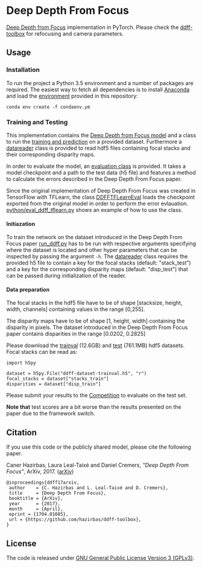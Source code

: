 # Deep Depth From Focus
[Deep Depth from Focus](http://hazirbas.com/projects/ddff/) implementation in PyTorch. Please check the [ddff-toolbox](https://github.com/hazirbas/ddff-toolbox) for refocusing and camera parameters.

## Usage
### Installation
To run the project a Python 3.5 environment and a number of packages are required. The easiest way to fetch all dependencies is to install [Anaconda](https://conda.io/) and load the [environment](condaenv.yml) provided in this repository:
```
conda env create -f condaenv.ym
```

### Training and Testing
This implementation contains the [Deep Depth from Focus model](python/ddff/models/DDFFNet.py) and a class to run the [training and prediction](python/ddff/trainers/DDFFTrainer.py) on a provided dataset. Furthermore a [datareader](python/ddff/dataproviders/datareaders/FocalStackDDFFH5Reader.py) class is provided to read hdf5 files containing focal stacks and their corresponding disparity maps.

In order to evaluate the model, an [evaluation class](python/ddff/metricseval/DDFFEval.py) is provided. It takes a model checkpoint and a path to the test data (h5 file) and features a method to calculate the errors described in the Deep Depth From Focus paper.

Since the original implementation of Deep Depth From Focus was created in TensorFlow with TFLearn, the class [DDFFTFLearnEval](python/ddff/metricseval/DDFFTFLearnEval.py) loads the checkpoint exported from the original model in order to perform the error evlauation. [python/eval_ddff_tflearn.py](eval_ddff_tflearn.py) shows an example of how to use the class.

#### Initiazation
To train the network on the dataset introduced in the Deep Depth From Focus paper [run_ddff.py](python/run_ddff.py) has to be run with respective arguments specifying where the dataset is located and other hyper parameters that can be inspected by passing the argument ```-h```.
The [datareader](python/ddff/dataproviders/datareaders/FocalStackDDFFH5Reader.py) class requires the provided h5 file to contain a key for the focal stacks (default: "stack_test") and a key for the corresponding disparity maps (default: "disp_test") that can be passed during initialization of the reader.

#### Data preparation
The focal stacks in the hdf5 file have to be of shape [stacksize, height, width, channels] containing values in the range [0,255].

The disparity maps have to be of shape [1, height, width] containing the disparity in pixels. The dataset introduced in the Deep Depth From Focus paper contains disparities in the range [0.0202, 0.2825]

Please download the [trainval](https://vision.in.tum.de/webarchive/hazirbas/ddff12scene/ddff-dataset-trainval.h5) (12.6GB) and [test](https://vision.in.tum.de/webarchive/hazirbas/ddff12scene/ddff-dataset-test.h5) (761.1MB) hdf5 datasets. Focal stacks can be read as:
~~~~
import h5py

dataset = h5py.File("ddff-dataset-trainval.h5", "r")
focal_stacks = dataset["stacks_train"]
disparities = dataset["disp_train"]
~~~~

Please submit your results to the [Competition](https://competitions.codalab.org/competitions/17807) to evaluate on the test set.

**Note that** test scores are a bit worse than the results presented on the paper due to the framework switch.

## Citation
If you use this code or the publicly shared model, please cite the following paper.

Caner Hazirbas, Laura Leal-Taixé  and Daniel Cremers, _"Deep Depth From Focus"_, ArXiv, 2017. ([arXiv](https://arxiv.org/abs/1704.01085))

    @inproceedings{ddff17arxiv,
     author    = {C. Hazirbas and L. Leal-Taixé and D. Cremers},
     title     = {Deep Depth From Focus},
     booktitle = {ArXiv},
     year      = {2017},
     month     = {April},
     eprint = {1704.01085},
     url = {https://github.com/hazirbas/ddff-toolbox},
    }

## License
The code is released under [GNU General Public License Version 3 (GPLv3)](http://www.gnu.org/licenses/gpl.html).
